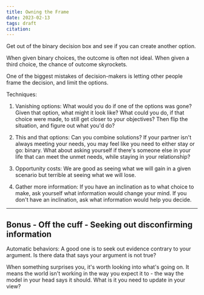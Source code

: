 ```yaml
---
title: Owning the Frame
date: 2023-02-13
tags: draft
citation: 
---
```


Get out of the binary decision box and see if you can create another option.

When given binary choices, the outcome is often not ideal. When given a third choice, the chance of outcome skyrockets.

One of the biggest mistakes of decision-makers is letting other people frame the decision, and limit the options.

Techniques:
1) Vanishing options: What would you do if one of the options was gone?
Given that option, what might it look like? What could you do, if that choice were made, to still get closer to your objectives? Then flip the situation, and figure out what you'd do?

2) This and that options: Can you combine solutions?
If your partner isn't always meeting your needs, you may feel like you need to either stay or go: binary. What about asking yourself if there's someone else in your life that can meet the unmet needs, while staying in your relationship?

3) Opportunity costs: We are good as seeing what we will gain in a given scenario but terrible at seeing what we will lose.

4) Gather more information: If you have an inclination as to what choice to make, ask yourself what information would change your mind. If you don't have an inclination, ask what information would help you decide.


---

## Bonus - Off the cuff - Seeking out disconfirming information

Automatic behaviors: A good one is to seek out evidence contrary to your argument. Is there data that says your argument is not true?

When something surprises you, it's worth looking into what's going on. It means the world isn't working in the way you expect it to - the way the model in your head says it should. What is it you need to update in your view?


